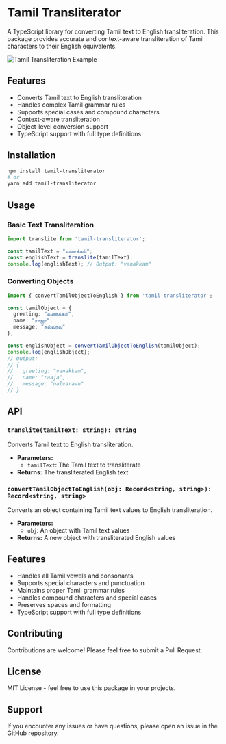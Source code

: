 # Tamil Transliterator

A TypeScript library for converting Tamil text to English transliteration. This package provides accurate and context-aware transliteration of Tamil characters to their English equivalents.


![Tamil Transliteration Example](https://i0.wp.com/indiannewslink.co.nz/wp-content/uploads/2022/11/gy.jpg?resize=425%2C269&ssl=1)

## Features

- Converts Tamil text to English transliteration
- Handles complex Tamil grammar rules
- Supports special cases and compound characters
- Context-aware transliteration
- Object-level conversion support
- TypeScript support with full type definitions

## Installation

```bash
npm install tamil-transliterator
# or
yarn add tamil-transliterator
```

## Usage

### Basic Text Transliteration

```typescript
import translite from 'tamil-transliterator';

const tamilText = "வணக்கம்";
const englishText = translite(tamilText);
console.log(englishText); // Output: "vanakkam"
```

### Converting Objects

```typescript
import { convertTamilObjectToEnglish } from 'tamil-transliterator';

const tamilObject = {
  greeting: "வணக்கம்",
  name: "ராஜா",
  message: "நல்வரவு"
};

const englishObject = convertTamilObjectToEnglish(tamilObject);
console.log(englishObject);
// Output:
// {
//   greeting: "vanakkam",
//   name: "raaja",
//   message: "nalvaravu"
// }
```

## API

### `translite(tamilText: string): string`

Converts Tamil text to English transliteration.

- **Parameters:**
  - `tamilText`: The Tamil text to transliterate
- **Returns:** The transliterated English text

### `convertTamilObjectToEnglish(obj: Record<string, string>): Record<string, string>`

Converts an object containing Tamil text values to English transliteration.

- **Parameters:**
  - `obj`: An object with Tamil text values
- **Returns:** A new object with transliterated English values

## Features

- Handles all Tamil vowels and consonants
- Supports special characters and punctuation
- Maintains proper Tamil grammar rules
- Handles compound characters and special cases
- Preserves spaces and formatting
- TypeScript support with full type definitions

## Contributing

Contributions are welcome! Please feel free to submit a Pull Request.

## License

MIT License - feel free to use this package in your projects.

## Support

If you encounter any issues or have questions, please open an issue in the GitHub repository.
